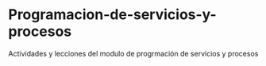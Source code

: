 # Programacion-de-servicios-y-procesos
Actividades y lecciones del modulo de progrmación de servicios y procesos
